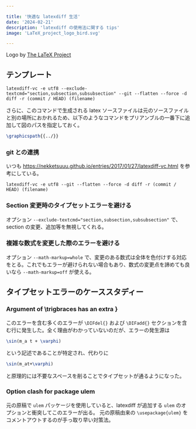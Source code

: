 ```yaml
---

title: '快適な latexdiff 生活'
date: '2024-02-21'
description: 'latexdiff の使用法に関する tips'
image: 'LaTeX_project_logo_bird.svg'

---
```


Logo by <a href="https://latex-project.org/" target="_blank">The LaTeX Project</a>

## テンプレート

``` shell
latexdiff-vc -e utf8 --exclude-textcmd="section,subsection,subsubsection" --git --flatten --force -d diff -r (commit / HEAD) (filename)
```

さらに、このコマンドで生成される latex ソースファイルは元のソースファイルと別の場所におかれるため、以下のようなコマンドをプリアンブルの一番下に追加して図のパスを指定しておく。

``` latex
\graphicspath{{../}}
```

### git との連携

いつも https://nekketsuuu.github.io/entries/2017/01/27/latexdiff-vc.html を参考にしている。

``` shell
latexdiff-vc -e utf8 --git --flatten --force -d diff -r (commit / HEAD) (filename)
```

### Section 変更時のタイプセットエラーを避ける

オプション `--exclude-textcmd="section,subsection,subsubsection"` で、section の変更、追加等を無視してくれる。

### 複雑な数式を変更した際のエラーを避ける

オプション `--math-markup=whole` で、変更のある数式は全体を色付けする対応をとる。これでもエラーが避けられない場合もあり、数式の変更点を諦めても良いなら `--math-markup=off` が使える。

## タイプセットエラーのケーススタディー

### Argument of \trigbraces has an extra }

このエラーを含む多くのエラーが `\DIFdel{}` および `\DIFadd{}` セクションを含む行に発生した。全く理由がわかっていないのだが、エラーの発生源は

``` latex
\sin(m_a t + \varphi)
```

という記述であることが特定され、代わりに

``` latex
\sin(m_at+\varphi)
```

と原理的には不要なスペースを削ることでタイプセットが通るようになった。

### Option clash for package ulem

元の原稿で `ulem` パッケージを使用していると、latexdiff が追加する `ulem` のオプションと衝突してこのエラーが出る。
元の原稿由来の `\usepackage{ulem}` をコメントアウトするのが手っ取り早い対策法。
